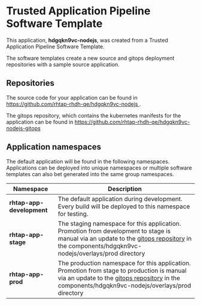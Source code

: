 # Trusted Application Pipeline Software Template

This application, **hdgqkn9vc-nodejs**, was created from a Trusted Application Pipeline Software Template.

The software templates create a new source and gitops deployment repositories with a sample source application. 

## Repositories

The source code for your application can be found in [https://github.com/rhtap-rhdh-qe/hdgqkn9vc-nodejs ](https://github.com/rhtap-rhdh-qe/hdgqkn9vc-nodejs ).
 
The gitops repository, which contains the kubernetes manifests for the application can be found in 
[https://github.com/rhtap-rhdh-qe/hdgqkn9vc-nodejs-gitops ](https://github.com/rhtap-rhdh-qe/hdgqkn9vc-nodejs-gitops ) 

## Application namespaces 

The default application will be found in the following namespaces. Applications can be deployed into unique namespaces or multiple software templates can also bet generated into the same group namespaces.  

|  Namespace   |  Description   |  
| -------- | -------- |   
| **rhtap-app-development** | The default application during development. Every build will be deployed to this namespace for testing. | 
| **rhtap-app-stage** | The staging namespace for this application. Promotion from development to stage is manual via an update to the [gitops repository](https://github.com/rhtap-rhdh-qe/hdgqkn9vc-nodejs-gitops ) in the components/hdgqkn9vc-nodejs/overlays/prod directory |  
| **rhtap-app-prod** | The production namespace for this application. Promotion from stage to production is manual via an update to the [gitops repository](https://github.com/rhtap-rhdh-qe/hdgqkn9vc-nodejs-gitops ) in the components/hdgqkn9vc-nodejs/overlays/prod directory | 